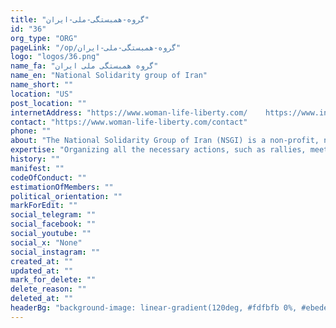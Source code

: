 ```yaml
---
title: "گروه-همبستگی-ملی-ایران"
id: "36"
org_type: "ORG"
pageLink: "/op/گروه-همبستگی-ملی-ایران"
logo: "logos/36.png"
name_fa: "گروه همبستگی ملی ایران"
name_en: "National Solidarity group of Iran"
name_short: ""
location: "US"
post_location: ""
internetAddress: "https://www.woman-life-liberty.com/    https://www.instagram.com/nsgiran/?hl=en"
contact: "https://www.woman-life-liberty.com/contact"
phone: ""
about: "The National Solidarity Group of Iran (NSGI) is a non-profit, non-partisan organization that advocates for human rights and democracy in Iran."
expertise: "Organizing all the necessary actions, such as rallies, meetings, forums fundraising or educational events, and media interventions, to support the 'woman-life-freedom' movement."
history: ""
manifest: ""
codeOfConduct: ""
estimationOfMembers: ""
political_orientation: ""
markForEdit: ""
social_telegram: ""
social_facebook: ""
social_youtube: ""
social_x: "None"
social_instagram: ""
created_at: ""
updated_at: ""
mark_for_delete: ""
delete_reason: ""
deleted_at: ""
headerBg: "background-image: linear-gradient(120deg, #fdfbfb 0%, #ebedee 100%);"
---
```

